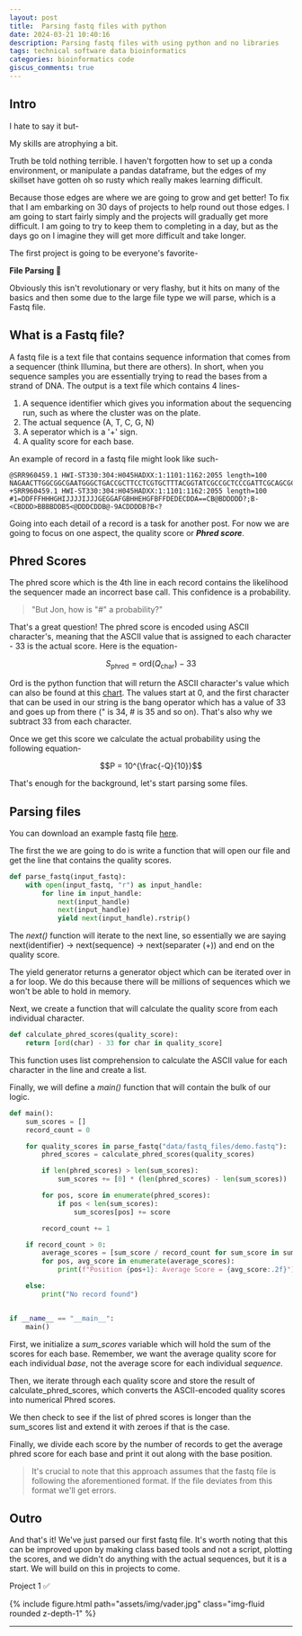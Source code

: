 ```yaml
---
layout: post
title:  Parsing fastq files with python
date: 2024-03-21 10:40:16
description: Parsing fastq files with using python and no libraries
tags: technical software data bioinformatics
categories: bioinformatics code
giscus_comments: true
---
```


## Intro

I hate to say it but-

My skills are atrophying a bit.

Truth be told nothing terrible. I haven't forgotten how to set up a conda environment, or manipulate a pandas dataframe, but the edges of my skillset have gotten oh so rusty which really makes learning difficult.

Because those edges are where we are going to grow and get better! To fix that I am embarking on 30 days of projects to help round out those edges. I am going to start fairly simply and the projects will gradually get more difficult. I am going to try to keep them to completing in a day, but as the days go on I imagine they will get more difficult and take longer.

The first project is going to be everyone's favorite-

**File Parsing 🎉**

Obviously this isn't revolutionary or very flashy, but it hits on many of the basics and then some due to the large file type we will parse, which is a Fastq file.

## What is a Fastq file?

A fastq file is a text file that contains sequence information that comes from a sequencer (think Illumina, but there are others). In short, when you sequence samples you are essentially trying to read the bases from a strand of DNA. The output is a text file which contains 4 lines-

1. A sequence identifier which gives you information about the sequencing run, such as where the cluster was on the plate.
2. The actual sequence (A, T, C, G, N)
3. A seperator which is a '+' sign.
4. A quality score for each base.

An example of record in a fastq file might look like such-

```
@SRR960459.1 HWI-ST330:304:H045HADXX:1:1101:1162:2055 length=100
NAGAACTTGGCGGCGAATGGGCTGACCGCTTCCTCGTGCTTTACGGTATCGCCGCTCCCGATTCGCAGCGCATCGCCTTCTATCGCCTTCTTGACGAGTT
+SRR960459.1 HWI-ST330:304:H045HADXX:1:1101:1162:2055 length=100
#1=DDFFFHHHGHIJJJJIJJJGEGGAFGBHHEHGFBFFDEDECDDA==CB@BDDDDD?;B-<CBDDD>BBBBDDB5<@DDDCDDB@-9ACDDDDB?B<?
```

Going into each detail of a record is a task for another post. For now we are going to focus on one aspect, the quality score or ***Phred score***.

## Phred Scores
The phred score which is the 4th line in each record contains the likelihood the sequencer made an incorrect base call. This confidence is a probability.

> "But Jon, how is "#" a probability?"

That's a great question! The phred score is encoded using ASCII character's, meaning that the ASCII value that is assigned to each character - 33 is the actual score. Here is the equation-

$$S_{\text{phred}} = \text{ord}(Q_{\text{char}}) - 33$$

Ord is the python function that will return the ASCII character's value which can also be found at this [chart](https://www.ascii-code.com/). The values start at 0, and the first character that can be used in our string is the bang operator which has a value of 33 and goes up from there (" is 34, # is 35 and so on). That's also why we subtract 33 from each character.

Once we get this score we calculate the actual probability using the following equation-

$$P = 10^{\frac{-Q}{10}}$$

That's enough for the background, let's start parsing some files.

## Parsing files

You can download an example fastq file [here](https://zenodo.org/records/3736457).

The first the we are going to do is write a function that will open our file and get the line that contains the quality scores.
```python
def parse_fastq(input_fastq):
    with open(input_fastq, "r") as input_handle:
        for line in input_handle:
            next(input_handle)
            next(input_handle)
            yield next(input_handle).rstrip()
```

The *next()* function will iterate to the next line, so essentially we are saying next(identifier) -> next(sequence) -> next(separater (+)) and end on the quality score.

The yield generator returns a generator object which can be iterated over in a for loop. We do this because there will be millions of sequences which we won't be able to hold in memory.

Next, we create a function that will calculate the quality score from each individual character.
```python
def calculate_phred_scores(quality_score):
    return [ord(char) - 33 for char in quality_score]
```
This function uses list comprehension to calculate the ASCII value for each character in the line and create a list.

Finally, we will define a *main()* function that will contain the bulk of our logic.

```python
def main():
    sum_scores = []
    record_count = 0

    for quality_scores in parse_fastq("data/fastq_files/demo.fastq"):
        phred_scores = calculate_phred_scores(quality_scores)

        if len(phred_scores) > len(sum_scores):
            sum_scores += [0] * (len(phred_scores) - len(sum_scores))

        for pos, score in enumerate(phred_scores):
            if pos < len(sum_scores):
                sum_scores[pos] += score

        record_count += 1

    if record_count > 0:
        average_scores = [sum_score / record_count for sum_score in sum_scores]
        for pos, avg_score in enumerate(average_scores):
            print(f"Position {pos+1}: Average Score = {avg_score:.2f}")

    else:
        print("No record found")


if __name__ == "__main__":
    main()
```

First, we initialize a *sum_scores* variable which will hold the sum of the scores for each base. Remember, we want the average quality score for each individual *base*, not the average score for each individual *sequence*.

Then, we iterate through each quality score and store the result of calculate_phred_scores, which converts the ASCII-encoded quality scores into numerical Phred scores.

We then check to see if the list of phred scores is longer than the sum_scores list and extend it with zeroes if that is the case.

Finally, we divide each score by the number of records to get the average phred score for each base and print it out along with the base position.

> It's crucial to note that this approach assumes that the fastq file is following the aforementioned format. If the file deviates from this format we'll get errors.

## Outro

And that's it! We've just parsed our first fastq file. It's worth noting that this can be improved upon by making class based tools and not a script, plotting the scores, and we didn't do anything with the actual sequences, but it is a start. We will build on this in projects to come.

Project 1 ✅

<div class="row mt-3">
    <div class="col-sm mt-3 mt-md-0">
        {% include figure.html path="assets/img/vader.jpg" class="img-fluid rounded z-depth-1" %}
    </div>
</div>

<script type="text/javascript" src="https://cdnjs.buymeacoffee.com/1.0.0/button.prod.min.js" data-name="bmc-button" data-slug="jdickinson" data-color="#5F7FFF" data-emoji=""  data-font="Lato" data-text="Buy me a coffee" data-outline-color="#000000" data-font-color="#ffffff" data-coffee-color="#FFDD00" ></script>

<hr>
